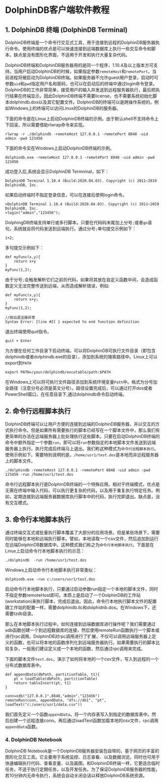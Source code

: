 # DolphinDB客户端软件教程

## 1. DolphinDB 终端 (DolphinDB Terminal)
DolphinDB终端是一个命令行交互式工具，用于连接到远程的DolphinDB服务器执行命令。使用终端的优点是可以快速连接到远端数据库上执行一些交互命令和脚本。缺点是没有图形化界面，不适用于开发和执行大量复杂代码。

DolphinDB终端和DolphinDB服务器用的是同一个程序，1.10.4及以上版本方可支持。当用户启动DolphinDB的时候，如果指定参数`remoteHost`和`remotePort`，当前进程将被启动为DolphinDB终端。如果服务器不允许guest用户登录，启动时可参数`uid`和`pwd`指定用户名和密码，也可以在启动后的终端中通过login命令登录。DolphinDB的工作非常简单，接受用户的输入并发送到远程服务器执行，最后把执行结果在终端显示。因此DolphinDB终端不需要license，也不需要系统初始化脚本dolphindb.dos以及其它配置文件。DolphinDB的终端可以是跨操作系统的。例如Windows上的终端可以访问Linux的DolphinDB的服务器。

下面的命令是在Linux上启动DolphinDB终端的示例。由于默认shell不支持命令上下回滚，所以需要借助rlwrap命令来实现。
```
rlwrap -r ./dolphindb -remoteHost 127.0.0.1 -remotePort 8848 -uid admin -pwd 123456
```
下面的命令实在Windows上启动DolphinDB终端的示例。
```
dolphindb.exe -remoteHost 127.0.0.1 -remotePort 8848 -uid admin -pwd 123456
```
成功登入后,系统会显示DolphinDB Termninal，如下：
```
DolphinDB Terminal 1.10.4 (Build:2020.04.03). Copyright (c) 2011~2019 DolphinDB, Inc.
```
如果启动终端时不指定登录信息，可以在连接后使用login命令。
```
>DolphinDB Terminal 1.10.4 (Build:2020.04.03). Copyright (c) 2011~2019 DolphinDB, Inc.
>login("admin","123456");
```

DolphingDB终端支持单行或多行脚本。只要在代码码末尾加上分号`;`或者`go`语句，系统就会将代码发送到远端执行。通过分号`;`单句提交示例如下：

```
1+2;
```
多句提交示例如下：
```
def myFunc(x,y){
    return x+y
}
myFunc(1,2); 
```
由于分号`;`会触发解析它们之前的代码，如果将其放在自定义函数中间，会造成函数定义无法完整传送到远端，从而造成解析错误，例如:
```
def myFunc(x,y){
    return x+y;
}
myFunc(1,2);

//抛出语法接异常
Syntax Error: [line #2] } expected to end function definition
```

退出终端使用quit指令。
```
quit + Enter
```

为方便在任何工作目录下启动终端，可以将DolphinDB可执行文件目录（即包含dolphindb或者dolphindb.exe的目录），添加到系统的搜索路径中。Linux上可以export到`PATH`
```
export PATH=/your/dolphindb/excutable/path:$PATH
```
在Windows上可以将可执行文件路径添加到系统环境变量`Path`中。格式为分号加全路径（注意分号必须是英文分号）。路径设置完成后，可以通过打开dos或者PowerShell窗口，在任意目录下,通过dolphindb命令启动终端。

## 2. 命令行远程脚本执行

DolphinDB终端可以让用户方便的连接到远端的DolphinDB服务器，并以交互的方式执行命令。但是如果所有需要执行的脚本已经写在一个脚本文件中，那么我们有更简单的办法在远端服务器上批处理执行这些脚本。只要在启动DolphinDB终端的命令中额外指定一个参数`run`，即可以将`run`参数指定的本地脚本文件发送到远端服务器上执行。执行完成后终端马上退出。我们称这种模式为`命令行远程脚本执行`。使用示例如下。需要特别说明的是，`/home/usr1/test.dos`是本地而非远程服务器上的脚本文件。
```
./dolphindb -remoteHost 127.0.0.1 -remotePort 8848 -uid admin -pwd 123456 -run /home/usr1/test.dos
```
命令行远程脚本执行是DolphinDB终端的一个特殊应用。相对于终端模式，优点是无需在终端中输入代码，可以执行更复杂的代码，以及用于重复执行特定任务。例如，定期连接到远端服务器数据库执行脚本中的代码，执行完即退出。缺点是，没有交互模式。

## 3. 命令行本地脚本执行

通过终端交互式或批量执行脚本覆盖了大部分的应用场景。但是某些场景下，需要同时能够在本地和远端执行脚本。譬如，本地读取一个csv文件，然后追加到运行在远端DolphinDB数据库中。这种模式我们称之为`命令行本地脚本执行`。下面是在Linux上启动命令行本地脚本执行的示范：
```
./dolphindb  -run /home/usr1/test.dos

```
Windows上启动命令行本地脚本执行非常类似：
```
dolphindb.exe -run c:/users/usr1/test.dos
```

启动命令行本地脚本执行，只要通过启动参数run指定一个本地的脚本文件，同时不指定参数remoteHost即可。本质上是启动了一个DolphinDB的工作站(workstation)来执行脚本，完成后退出。因此，命令行本地执行脚本文件的配置跟工作站的配置一样，需要dolphindb.lic和dolphidnb.dos。在Windows下，还需要tzdb目录。

那么在本地脚本执行过程中，如何连接到远端数据库进行操作呢？我们需要通过xdb函数创建一个到远程数据库的连接，然后使用remoteRun函数执行一个脚本或进行rpc调用。DolphinDB对rpc调用进行了扩展，不仅可以调用远端服务器上定义的函数，也可以将本地的函数序列化到远端服务器执行。如果需要执行的脚本比较复杂，一般我们建议定义成一个本地的函数，然后通过rpc调用来完成。

下面的脚本文件`test.dos`，演示了如何将本地的一个csv文件，写入到远程的一个分布式数据库表中。
```
def appendData(dbPath, partitionTable, t1){
    pt = loadTable(dbPath, partitionTable)
    return tableInsert(pt, t1)
}

conn=xdb("127.0.0.1",8848,"admin","123456")
remoteRun(conn, appendData, "dfs://db1", "pt", loadText("c:/users/usr1/data.csv"))
```
我们首先定义一个函数`appendData`，将一个内存表写入到指定的数据库表中。然后创建一个远程连接conn。再后通过loadText函数加载本地的csv文件，rpc调用`appendData`函数。


### 4. DolphinDB Notebook

DolphinDB Notebook是一个DolphinDB服务器安装包自带的，基于网页的丰富的图形化交互工具。它主要用于系统监控、日志查看、以及数据浏览。同时也可用于快速编辑执行代码、查看变量、以及画图。和DolphinDB终端一样，它更适合临时任务，不适于执行定期任务，以及开发任务。为了保证DolphinDB服务器的性能，若10分钟内无命令执行，系统会自动关闭会话以释放DolphinDB系统资源。

